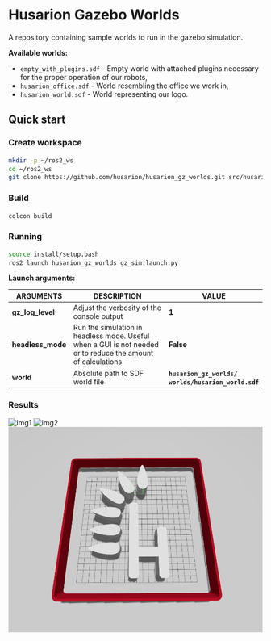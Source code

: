 # Husarion Gazebo Worlds

A repository containing sample worlds to run in the gazebo simulation.

**Available worlds:**

- `empty_with_plugins.sdf` - Empty world with attached plugins necessary for the proper operation of our robots,
- `husarion_office.sdf` - World resembling the office we work in,
- `husarion_world.sdf` - World representing our logo.

## Quick start

### Create workspace

```bash
mkdir -p ~/ros2_ws
cd ~/ros2_ws
git clone https://github.com/husarion/husarion_gz_worlds.git src/husarion_gz_worlds
```

### Build

```bash
colcon build
```

### Running

```bash
source install/setup.bash
ros2 launch husarion_gz_worlds gz_sim.launch.py
```

**Launch arguments:**

| ARGUMENTS         | DESCRIPTION                                                                                                  | VALUE                                                      |
| ----------------- | ------------------------------------------------------------------------------------------------------------ | ---------------------------------------------------------- |
| **gz_log_level**  | Adjust the verbosity of the console output                                                                   | **1**                                                      |
| **headless_mode** | Run the simulation in headless mode. Useful when a GUI is not needed or to reduce the amount of calculations | **False**                                                  |
| **world**         | Absolute path to SDF world file                                                                              | **`husarion_gz_worlds/`<br />`worlds/husarion_world.sdf`** |

### Results

![img1](./images/office1.png)
![img2](./images/office2.png)
![img3](./images/husarion_world.png)
